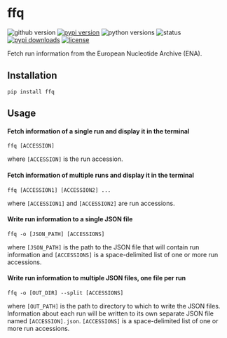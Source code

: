 # ffq
![github version](https://img.shields.io/badge/Version-0.0.1-informational)
[![pypi version](https://img.shields.io/pypi/v/ffq)](https://pypi.org/project/ffq/0.0.1/)
![python versions](https://img.shields.io/pypi/pyversions/ffq)
![status](https://github.com/pachterlab/ffq/workflows/CI/badge.svg)
[![pypi downloads](https://img.shields.io/pypi/dm/ffq)](https://pypi.org/project/ffq/)
[![license](https://img.shields.io/pypi/l/ffq)](LICENSE)

Fetch run information from the European Nucleotide Archive (ENA).

## Installation

```
pip install ffq
```

## Usage

#### Fetch information of a single run and display it in the terminal
```
ffq [ACCESSION]
```
where `[ACCESSION]` is the run accession.

#### Fetch information of multiple runs and display it in the terminal
```
ffq [ACCESSION1] [ACCESSION2] ...
```
where `[ACCESSION1]` and `[ACCESSION2]` are run accessions.

#### Write run information to a single JSON file
```
ffq -o [JSON_PATH] [ACCESSIONS]
```
where `[JSON_PATH]` is the path to the JSON file that will contain run
information and `[ACCESSIONS]` is a space-delimited list of one or more
run accessions.

#### Write run information to multiple JSON files, one file per run
```
ffq -o [OUT_DIR] --split [ACCESSIONS]
```
where `[OUT_PATH]` is the path to directory to which to write the JSON files.
Information about each run will be written to its own separate JSON file named
`[ACCESSION].json`. `[ACCESSIONS]` is a space-delimited list of one or more
run accessions.
